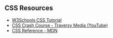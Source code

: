 ## CSS Resources

- [W3Schools CSS Tutorial](https://www.w3schools.com/css/)
- [CSS Crash Course - Traversy Media (YouTube)](https://youtu.be/yfoY53QXEnI)
- [CSS Reference - MDN](https://developer.mozilla.org/en-US/docs/Web/CSS)